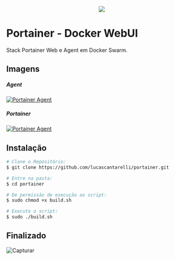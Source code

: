 
<p align="center">
    <img src="https://user-images.githubusercontent.com/15838096/116130792-0395e500-a6a2-11eb-82d9-d3809881f98e.png">
</p>

# Portainer - Docker WebUI
<p align="justify"> Stack Portainer Web e Agent em Docker Swarm. </p>

## Imagens
##### Agent
<a href="https://hub.docker.com/r/portainer/agent">![Portainer Agent](https://img.shields.io/docker/v/portainer/agent?style=for-the-badge)</a>
##### Portainer
<a href="https://hub.docker.com/r/portainer/portainer-ce/">![Portainer Agent](https://img.shields.io/docker/v/portainer/portainer?style=for-the-badge)</a>

## Instalação
```bash
# Clone o Repositório:
$ git clone https://github.com/lucascantarelli/portainer.git

# Entre na pasta:
$ cd portainer

# De permissão de execução ao script:
$ sudo chmod +x build.sh

# Execute o script:
$ sudo ./build.sh
```
## Finalizado
![Capturar](https://user-images.githubusercontent.com/15838096/116319825-92336080-a78d-11eb-8e03-324a650be2c9.PNG)
